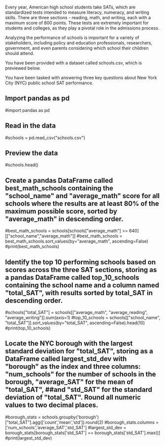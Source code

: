 Every year, American high school students take SATs, which are standardized tests intended to measure literacy, numeracy, and writing skills. There are three sections - reading, math, and writing, each with a maximum score of 800 points. These tests are extremely important for students and colleges, as they play a pivotal role in the admissions process.

Analyzing the performance of schools is important for a variety of stakeholders, including policy and education professionals, researchers, government, and even parents considering which school their children should attend.

You have been provided with a dataset called schools.csv, which is previewed below.

You have been tasked with answering three key questions about New York City (NYC) public school SAT performance.

## Import pandas as pd
#import pandas as pd

## Read in the data
#schools = pd.read_csv("schools.csv")

## Preview the data
#schools.head()

## Create a pandas DataFrame called best_math_schools containing the "school_name" and "average_math" score for all schools where the results are at least 80% of the maximum possible score, sorted by "average_math" in descending order.

#best_math_schools = schools[schools["average_math"] >= 640][["school_name","average_math"]]
#best_math_schools = best_math_schools.sort_values(by="average_math", ascending=False)
#print(best_math_schools)

## Identify the top 10 performing schools based on scores across the three SAT sections, storing as a pandas DataFrame called top_10_schools containing the school name and a column named "total_SAT", with results sorted by total_SAT in descending order.
#schools["total_SAT"] = schools[["average_math", "average_reading", "average_writing"]].sum(axis=1)
#top_10_schools = schools[["school_name", "total_SAT"]].sort_values(by="total_SAT", ascending=False).head(10)
#print(top_10_schools)

## Locate the NYC borough with the largest standard deviation for "total_SAT", storing as a DataFrame called largest_std_dev with "borough" as the index and three columns: "num_schools" for the number of schools in the borough, "average_SAT" for the mean of "total_SAT", ##and "std_SAT" for the standard deviation of "total_SAT". Round all numeric values to two decimal places.

#borough_stats = schools.groupby('borough')["total_SAT"].agg(['count','mean','std']).round(2)
#borough_stats.columns = ['num_schools','average_SAT','std_SAT']
#largest_std_dev = borough_stats[borough_stats['std_SAT'] == borough_stats['std_SAT'].max()]
#print(largest_std_dev)
